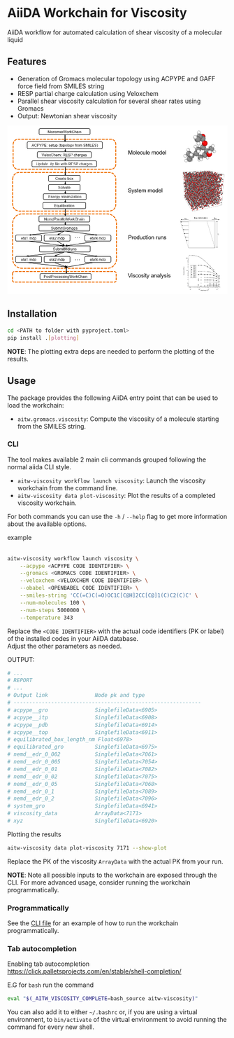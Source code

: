 # AiiDA Workchain for Viscosity

AiiDA workflow for automated calculation of shear viscosity of a molecular liquid

## Features

- Generation of Gromacs molecular topology using ACPYPE and GAFF force field from SMILES string
- RESP partial charge calculation using Veloxchem
- Parallel shear viscosity calculation for several shear rates using Gromacs
- Output: Newtonian shear viscosity

![Workflow Diagram](images/workflow.png)

## Installation

```bash
cd <PATH to folder with pyproject.toml>
pip install .[plotting]
```

**NOTE**: The plotting extra deps are needed to perform the plotting of the results.

## Usage

The package provides the following AiiDA entry point that can be used to load the workchain:

- `aitw.gromacs.viscosity`: Compute the viscosity of a molecule starting from the SMILES string.


### CLI

The tool makes available 2 main cli commands grouped following the normal aiida CLI style.

- `aitw-viscosity workflow launch viscosity`: Launch the viscosity workchain from the command line.
- `aitw-viscosity data plot-viscosity`: Plot the results of a completed viscosity workchain.

For both commands you can use the `-h` / `--help` flag to get more information about the available options.

example

```bash

aitw-viscosity workflow launch viscosity \
    --acpype <ACPYPE CODE IDENTIFIER> \
    --gromacs <GROMACS CODE IDENTIFIER> \
    --veloxchem <VELOXCHEM CODE IDENTIFIER> \
    --obabel <OPENBABEL CODE IDENTIFIER> \
    --smiles-string 'CC(=C)C(=O)OC1C[C@H]2CC[C@]1(C)C2(C)C' \
    --num-molecules 100 \
    --num-steps 5000000 \
    --temperature 343
```

Replace the `<CODE IDENTIFIER>` with the actual code identifiers (PK or label) of the installed codes in your AiiDA database. \
Adjust the other parameters as needed.

OUTPUT:

``` bash
# ...
# REPORT
# ...
# Output link               Node pk and type
# ------------------------------------------------------------
# acpype__gro               SinglefileData<6905>
# acpype__itp               SinglefileData<6908>
# acpype__pdb               SinglefileData<6914>
# acpype__top               SinglefileData<6911>
# equilibrated_box_length_nm Float<6978>
# equilibrated_gro          SinglefileData<6975>
# nemd__edr_0_002           SinglefileData<7061>
# nemd__edr_0_005           SinglefileData<7054>
# nemd__edr_0_01            SinglefileData<7082>
# nemd__edr_0_02            SinglefileData<7075>
# nemd__edr_0_05            SinglefileData<7068>
# nemd__edr_0_1             SinglefileData<7089>
# nemd__edr_0_2             SinglefileData<7096>
# system_gro                SinglefileData<6941>
# viscosity_data            ArrayData<7171>
# xyz                       SinglefileData<6920>
```

Plotting the results

```bash
aitw-viscosity data plot-viscosity 7171 --show-plot
```

Replace the PK of the viscosity `ArrayData` with the actual PK from your run.

**NOTE**: Note all possible inputs to the workchain are exposed through the CLI. For more advanced usage, consider running the workchain programmatically.

### Programmatically

See the [CLI file](aitw_aiida_viscosity/cli/workflows/viscosity.py) for an example of how to run the workchain programmatically.

### Tab autocompletion

Enabling tab autocompletion https://click.palletsprojects.com/en/stable/shell-completion/

E.G for `bash` run the command

```bash
eval "$(_AITW_VISCOSITY_COMPLETE=bash_source aitw-viscosity)"
```

You can also add it to either `~/.bashrc` or, if you are using a virtual environment, to `bin/activate` of the virtual environment to avoid running the command for every new shell.
